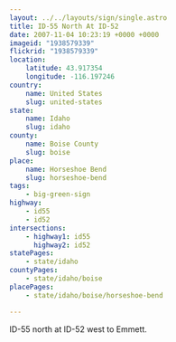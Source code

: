 ```yaml
---
layout: ../../layouts/sign/single.astro
title: ID-55 North At ID-52
date: 2007-11-04 10:23:19 +0000 +0000
imageid: "1938579339"
flickrid: "1938579339"
location:
    latitude: 43.917354
    longitude: -116.197246
country:
    name: United States
    slug: united-states
state:
    name: Idaho
    slug: idaho
county:
    name: Boise County
    slug: boise
place:
    name: Horseshoe Bend
    slug: horseshoe-bend
tags:
    - big-green-sign
highway:
    - id55
    - id52
intersections:
    - highway1: id55
      highway2: id52
statePages:
    - state/idaho
countyPages:
    - state/idaho/boise
placePages:
    - state/idaho/boise/horseshoe-bend

---
```

ID-55 north at ID-52 west to Emmett.